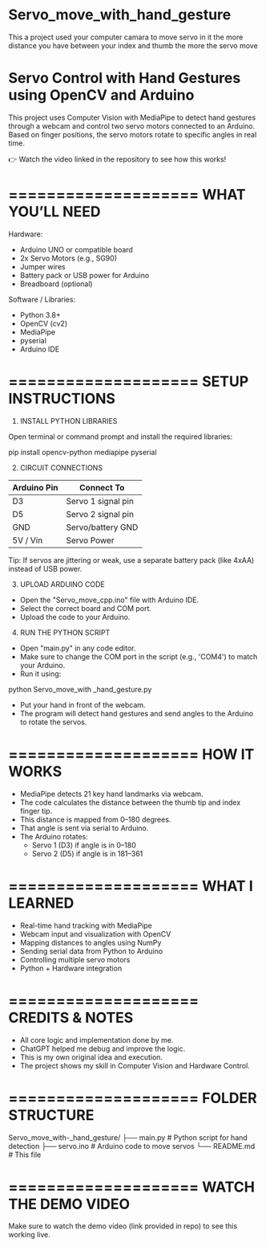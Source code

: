 # Servo_move_with_hand_gesture
This a project used your computer camara to move servo in it the more distance you have between your index and thumb the more the servo move


# Servo Control with Hand Gestures using OpenCV and Arduino

This project uses Computer Vision with MediaPipe to detect hand gestures through a webcam and control two servo motors connected to an Arduino. Based on finger positions, the servo motors rotate to specific angles in real time.

👉 Watch the video linked in the repository to see how this works!

====================
WHAT YOU’LL NEED
====================

Hardware:
- Arduino UNO or compatible board
- 2x Servo Motors (e.g., SG90)
- Jumper wires
- Battery pack or USB power for Arduino
- Breadboard (optional)

Software / Libraries:
- Python 3.8+
- OpenCV (cv2)
- MediaPipe
- pyserial
- Arduino IDE

====================
SETUP INSTRUCTIONS
====================

1. INSTALL PYTHON LIBRARIES

Open terminal or command prompt and install the required libraries:

pip install opencv-python mediapipe pyserial

2. CIRCUIT CONNECTIONS

Arduino Pin  | Connect To
-------------|---------------------
D3           | Servo 1 signal pin
D5           | Servo 2 signal pin
GND          | Servo/battery GND
5V / Vin     | Servo Power

Tip: If servos are jittering or weak, use a separate battery pack (like 4xAA) instead of USB power.

3. UPLOAD ARDUINO CODE

- Open the "Servo_move_cpp.ino" file with Arduino IDE.
- Select the correct board and COM port.
- Upload the code to your Arduino.

4. RUN THE PYTHON SCRIPT

- Open "main.py" in any code editor.
- Make sure to change the COM port in the script (e.g., 'COM4') to match your Arduino.
- Run it using:

python Servo_move_with _hand_gesture.py

- Put your hand in front of the webcam.
- The program will detect hand gestures and send angles to the Arduino to rotate the servos.

====================
HOW IT WORKS
====================

- MediaPipe detects 21 key hand landmarks via webcam.
- The code calculates the distance between the thumb tip and index finger tip.
- This distance is mapped from 0–180 degrees.
- That angle is sent via serial to Arduino.
- The Arduino rotates:
    - Servo 1 (D3) if angle is in 0–180
    - Servo 2 (D5) if angle is in 181–361

====================
WHAT I LEARNED
====================

- Real-time hand tracking with MediaPipe
- Webcam input and visualization with OpenCV
- Mapping distances to angles using NumPy
- Sending serial data from Python to Arduino
- Controlling multiple servo motors
- Python + Hardware integration

====================
CREDITS & NOTES
====================

- All core logic and implementation done by me.
- ChatGPT helped me debug and improve the logic.
- This is my own original idea and execution.
- The project shows my skill in Computer Vision and Hardware Control.

====================
FOLDER STRUCTURE
====================

Servo_move_with-_hand_gesture/
├── main.py        # Python script for hand detection
├── servo.ino      # Arduino code to move servos
└── README.md      # This file

====================
WATCH THE DEMO VIDEO
====================

Make sure to watch the demo video (link provided in repo) to see this working live.
